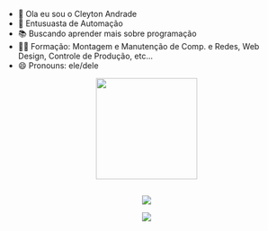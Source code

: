 - 🫡 Ola eu sou o Cleyton Andrade 
- 🤖 Entusuasta de Automação 
- 📚 Buscando aprender mais sobre programação 
- 👨‍🎓 Formação: Montagem e Manutenção de Comp. e Redes, Web Design, Controle de Produção, etc...
- 😄 Pronouns: ele/dele




<div align="center">

  <a href="https://github.com/Cleyton305">

  <img height="180em" src="https://github-readme-stats.vercel.app/api?username=Cleyton305&show_icons=true&theme=dracula&include_all_commits=true&count_private=true"/>

##


<div> 

  <a href="https://instagram.com/cleytonandrade305" target="_blank"><img src="https://img.shields.io/badge/-Instagram-%23E4405F?style=for-the-badge&logo=instagram&logoColor=white" target="_blank"></a>

  <a href = "mailto:cleytonandrade305i@gmail.com"><img src="https://img.shields.io/badge/-Gmail-%23333?style=for-the-badge&logo=gmail&logoColor=white" target="_blank"></a>

</div>

